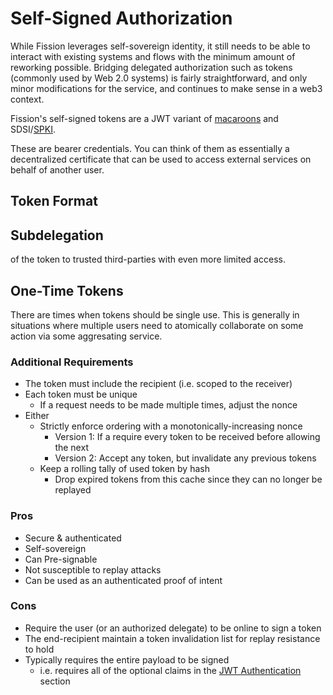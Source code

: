 # Self-Signed Authorization

While Fission leverages self-sovereign identity, it still needs to be able to interact with existing systems and flows with the minimum amount of reworking possible. Bridging delegated authorization such as tokens \(commonly used by Web 2.0 systems\) is fairly straightforward, and only minor modifications for the service, and continues to make sense in a web3 context.

Fission's self-signed tokens are a JWT variant of [macaroons](https://research.google/pubs/pub41892.pdf) and SDSI/[SPKI](https://tools.ietf.org/html/rfc2693).

These are bearer credentials. You can think of them as essentially a decentralized certificate that can be used to access external services on behalf of another user.

## Token Format

## Subdelegation

 of the token to trusted third-parties with even more limited access.

## One-Time Tokens

There are times when tokens should be single use. This is generally in situations where multiple users need to atomically collaborate on some action via some aggresating service.

### Additional Requirements

* The token must include the recipient \(i.e. scoped to the receiver\)
* Each token must be unique
  * If a request needs to be made multiple times, adjust the nonce
* Either
  * Strictly enforce ordering with a monotonically-increasing nonce
    * Version 1: If a require every token to be received before allowing the next
    * Version 2: Accept any token, but invalidate any previous tokens
  * Keep a rolling tally of used token by hash
    * Drop expired tokens from this cache since they can no longer be replayed

### Pros

* Secure & authenticated
* Self-sovereign
* Can Pre-signable
* Not susceptible to replay attacks
* Can be used as an authenticated proof of intent

### Cons

* Require the user \(or an authorized delegate\) to be online to sign a token
* The end-recipient maintain a token invalidation list for replay resistance to hold
* Typically requires the entire payload to be signed
  * i.e. requires all of the optional claims in the [JWT Authentication](https://app.gitbook.com/@runfission/s/whitepaper/~/-Lyqf_PlC7NGcLgfnH4p/identity/jwt-authentication#claims) section



